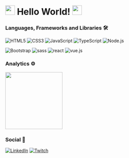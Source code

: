 <h1><img src="https://emojis.slackmojis.com/emojis/images/1531849430/4246/blob-sunglasses.gif?1531849430" width="30"/> Hello World! <img src="https://emojis.slackmojis.com/emojis/images/1531849430/4246/blob-sunglasses.gif?1531849430" width="30"/> </h1>


### Languages, Frameworks and Libraries  🛠  

<img alt="HTML5" src="https://img.shields.io/badge/html5-%23E34F26.svg?style=for-the-badge&logo=html5&logoColor=white"/> <img alt="CSS3" src="https://img.shields.io/badge/css3-%231572B6.svg?style=for-the-badge&logo=css3&logoColor=white"/> <img alt="JavaScript" src="https://img.shields.io/badge/javascript-%23323330.svg?style=for-the-badge&logo=javascript&logoColor=%23F7DF1E"/> <img alt="TypeScript" src="https://img.shields.io/badge/typescript-%23007ACC.svg?style=for-the-badge&logo=typescript&logoColor=white"/> <img alt="Node.js" src="https://img.shields.io/badge/node.js-6DA55F?style=for-the-badge&logo=node.js&logoColor=white"/>

<img alt="Bootstrap" src="https://img.shields.io/badge/bootstrap-%23563D7C.svg?style=for-the-badge&logo=bootstrap&logoColor=white"/> <img alt="sass" src="https://img.shields.io/badge/SASS-hotpink.svg?style=for-the-badge&logo=SASS&logoColor=white"/> <img alt="react" src="https://img.shields.io/badge/react-20232A?style=for-the-badge&logo=React&logoColor=61DAFB"/> <img alt="vue.js" src="https://img.shields.io/badge/vuejs-%2335495e.svg?style=for-the-badge&logo=vuedotjs&logoColor=%234FC08D"/>


### Analytics ⚙️

<p align="left">
<a href="https://github.com/vonmalves">
    <img height="180em" src="https://github-readme-stats.vercel.app/api/top-langs/?username=vonmalves&layout=compact&langs_count=8"/>
</a>
</p>

### Social 🤝

[<img alt="LinkedIn" src="https://img.shields.io/badge/linkedin-%230077B5.svg?style=for-the-badge&logo=linkedin&logoColor=white"/>](https://www.linkedin.com/in/vonmalves/) [<img alt="Twitch" src="https://img.shields.io/badge/vonmalves-%239146FF.svg?style=for-the-badge&logo=Twitch&logoColor=white"/>](https://www.twitch.tv/vonmalves)
